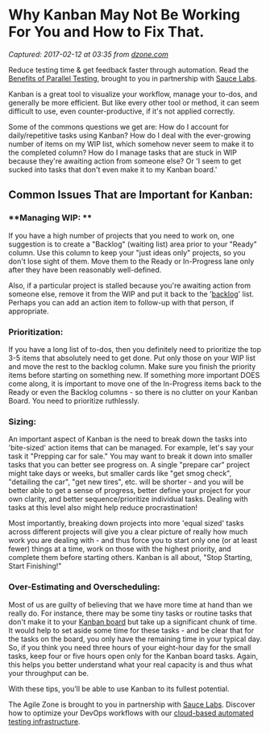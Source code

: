 # Why Kanban May Not Be Working For You and How to Fix That.

_Captured: 2017-02-12 at 03:35 from [dzone.com](https://dzone.com/articles/why-kanban-may-not-be-working-for-youand-how-to-fi?edition=268938&utm_source=Daily%20Digest&utm_medium=email&utm_campaign=dd%202017-02-11)_

Reduce testing time & get feedback faster through automation. Read the [Benefits of Parallel Testing](https://dzone.com/go?i=124039&u=http%3A%2F%2Finfo.saucelabs.com%2Fpaper-benefits-of-parallel-testing.html%3Futm_campaign%3Dparalleltestingwp%26utm_medium%3Dtextlink%26utm_source%3Ddzone-agile), brought to you in partnership with [Sauce Labs](https://dzone.com/go?i=124039&u=http%3A%2F%2Finfo.saucelabs.com%2Fpaper-benefits-of-parallel-testing.html%3Futm_campaign%3Dparalleltestingwp%26utm_medium%3Dtextlink%26utm_source%3Ddzone-agile).

Kanban is a great tool to visualize your workflow, manage your to-dos, and generally be more efficient. But like every other tool or method, it can seem difficult to use, even counter-productive, if it's not applied correctly.

Some of the commons questions we get are: How do I account for daily/repetitive tasks using Kanban? How do I deal with the ever-growing number of items on my WIP list, which somehow never seem to make it to the completed column? How do I manage tasks that are stuck in WIP because they're awaiting action from someone else? Or 'I seem to get sucked into tasks that don't even make it to my Kanban board.'

## Common Issues That are Important for Kanban:

### **Managing WIP: **

If you have a high number of projects that you need to work on, one suggestion is to create a "Backlog" (waiting list) area prior to your "Ready" column. Use this column to keep your "just ideas only" projects, so you don't lose sight of them. Move them to the Ready or In-Progress lane only after they have been reasonably well-defined.

Also, if a particular project is stalled because you're awaiting action from someone else, remove it from the WIP and put it back to the '[backlog](https://www.agilealliance.org/glossary/backlog/)' list. Perhaps you can add an action item to follow-up with that person, if appropriate.

### **Prioritization:**

If you have a long list of to-dos, then you definitely need to prioritize the top 3-5 items that absolutely need to get done. Put only those on your WIP list and move the rest to the backlog column. Make sure you finish the priority items before starting on something new. If something more important DOES come along, it is important to move one of the In-Progress items back to the Ready or even the Backlog columns - so there is no clutter on your Kanban Board. You need to prioritize ruthlessly.

### **Sizing:**

An important aspect of Kanban is the need to break down the tasks into 'bite-sized' action items that can be managed. For example, let's say your task it "Prepping car for sale." You may want to break it down into smaller tasks that you can better see progress on. A single "prepare car" project might take days or weeks, but smaller cards like "get smog check", "detailing the car", "get new tires", etc. will be shorter - and you will be better able to get a sense of progress, better define your project for your own clarity, and better sequence/prioritize individual tasks. Dealing with tasks at this level also might help reduce procrastination!

Most importantly, breaking down projects into more 'equal sized' tasks across different projects will give you a clear picture of really how much work you are dealing with - and thus force you to start only one (or at least fewer) things at a time, work on those with the highest priority, and complete them before starting others. Kanban is all about, "Stop Starting, Start Finishing!"

### **Over-Estimating and Overscheduling:**

Most of us are guilty of believing that we have more time at hand than we really do. For instance, there may be some tiny tasks or routine tasks that don't make it to your [Kanban board](http://www.digite.com/kanban-guide/what-is-a-kanban-board/) but take up a significant chunk of time. It would help to set aside some time for these tasks - and be clear that for the tasks on the board, you only have the remaining time in your typical day. So, if you think you need three hours of your eight-hour day for the small tasks, keep four or five hours open only for the Kanban board tasks. Again, this helps you better understand what your real capacity is and thus what your throughput can be.

With these tips, you'll be able to use Kanban to its fullest potential.

The Agile Zone is brought to you in partnership with [Sauce Labs](https://dzone.com/go?i=121022&u=http%3A%2F%2Finfo.saucelabs.com%2FHow-to-Get-the-Most-out-of-CICD-Workflow.html%3Futm_campaign%3Ddevops%2Bwp%26utm_medium%3Dtextlink%26utm_source%3Ddzone-agile). Discover how to optimize your DevOps workflows with our [cloud-based automated testing infrastructure](https://dzone.com/go?i=121022&u=http%3A%2F%2Finfo.saucelabs.com%2FHow-to-Get-the-Most-out-of-CICD-Workflow.html%3Futm_campaign%3Ddevops%2Bwp%26utm_medium%3Dtextlink%26utm_source%3Ddzone-agile).
